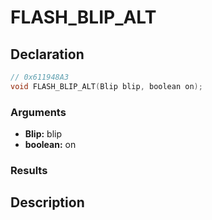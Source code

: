 # FLASH_BLIP_ALT

## Declaration
```cpp
// 0x611948A3
void FLASH_BLIP_ALT(Blip blip, boolean on);
```

### Arguments
- **Blip:** blip
- **boolean:** on

### Results

## Description
